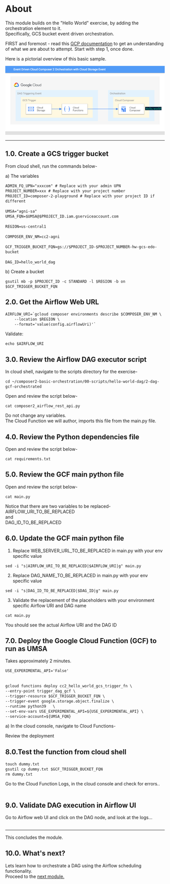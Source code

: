 # About

This module builds on the "Hello World" exercise, by adding the orchestration element to it.<br>
Specifically, GCS bucket event driven orchestration.<br>

FIRST and foremost - read this [GCP documentation](https://cloud.google.com/composer/docs/composer-2/triggering-with-gcf) to get an understanding of what we are about to attempt. Start with step 1, once done.<br>

Here is a pictorial overview of this basic sample.

![PubSub](09-images/HelloWorld-GCS-EDO.png)

<hr>

## 1.0. Create a GCS trigger bucket

From cloud shell, run the commands below-

a) The variables
```
ADMIN_FQ_UPN="xxxcom" # Replace with your admin UPN
PROJECT_NUMBER=xxx # Replace with your project number
PROJECT_ID=composer-2-playground # Replace with your project ID if different

UMSA="agni-sa"
UMSA_FQN=$UMSA@$PROJECT_ID.iam.gserviceaccount.com

REGION=us-central1

COMPOSER_ENV_NM=cc2-agni

GCF_TRIGGER_BUCKET_FQN=gs://$PROJECT_ID-$PROJECT_NUMBER-hw-gcs-edo-bucket

DAG_ID=hello_world_dag
```

b) Create a bucket
```
gsutil mb -p $PROJECT_ID -c STANDARD -l $REGION -b on $GCF_TRIGGER_BUCKET_FQN
```

## 2.0. Get the Airflow Web URL

```
AIRFLOW_URI=`gcloud composer environments describe $COMPOSER_ENV_NM \
    --location $REGION \
    --format='value(config.airflowUri)'`
```

Validate:
```
echo $AIRFLOW_URI
```

## 3.0. Review the Airflow DAG executor script

In cloud shell, navigate to the scripts directory for the exercise-
```
cd ~/composer2-basic-orchestration/00-scripts/hello-world-dag/2-dag-gcf-orchestrated
```

Open and review the script below-
```
cat composer2_airflow_rest_api.py
```

Do not change any variables.<br>
The Cloud Function we will author, imports this file from the main.py file.

## 4.0. Review the Python dependencies file

Open and review the script below-
```
cat requirements.txt
```

## 5.0. Review the GCF main python file

Open and review the script below-
```
cat main.py
```

Notice that there are two variables to be replaced-<br>
AIRFLOW_URI_TO_BE_REPLACED<br>
and<br>
DAG_ID_TO_BE_REPLACED<br>

## 6.0. Update the GCF main python file

1. Replace WEB_SERVER_URL_TO_BE_REPLACED in main.py with your env specific value

```
sed -i "s|AIRFLOW_URI_TO_BE_REPLACED|$AIRFLOW_URI|g" main.py
```

2. Replace DAG_NAME_TO_BE_REPLACED in main.py with your env specific value
```
sed -i "s|DAG_ID_TO_BE_REPLACED|$DAG_ID|g" main.py
```

3. Validate the replacement of the placeholders with your environment specific Airflow URI and DAG name
```
cat main.py
```

You should see the actual Airflow URI and the DAG ID

## 7.0. Deploy the Google Cloud Function (GCF) to run as UMSA

Takes approximately 2 minutes.

```
USE_EXPERIMENTAL_API='False'


gcloud functions deploy cc2_hello_world_gcs_trigger_fn \
--entry-point trigger_dag_gcf \
--trigger-resource $GCF_TRIGGER_BUCKET_FQN \
--trigger-event google.storage.object.finalize \
--runtime python39   \
--set-env-vars USE_EXPERIMENTAL_API=${USE_EXPERIMENTAL_API} \
--service-account=${UMSA_FQN}
```

a) In the cloud console, navigate to Cloud Functions-<br>

Review the deployment


## 8.0.Test the function from cloud shell

```
touch dummy.txt
gsutil cp dummy.txt $GCF_TRIGGER_BUCKET_FQN
rm dummy.txt
```

Go to the Cloud Function Logs, in the cloud console and check for errors..
<br><br>


## 9.0. Validate DAG execution in Airflow UI
Go to Airflow web UI and click on the DAG node, and look at the logs...
<br>
<br>
<hr>

This concludes the module.

## 10.0. What's next?

Lets learn how to orchestrate a DAG using the Airflow scheduling functionality.<br>
Proceed to the [next module.](07-edo-time.md)

